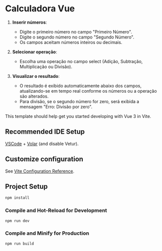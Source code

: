 # Calculadora Vue

1. **Inserir números**:
   - Digite o primeiro número no campo "Primeiro Número".
   - Digite o segundo número no campo "Segundo Número".
   - Os campos aceitam números inteiros ou decimais.

2. **Selecionar operação**:
   - Escolha uma operação no campo select (Adição, Subtração, Multiplicação ou Divisão).

3. **Visualizar o resultado**:
   - O resultado é exibido automaticamente abaixo dos campos, atualizando-se em tempo real conforme os números ou a operação são alterados.
   - Para divisão, se o segundo número for zero, será exibida a mensagem "Erro: Divisão por zero".


This template should help get you started developing with Vue 3 in Vite.

## Recommended IDE Setup

[VSCode](https://code.visualstudio.com/) + [Volar](https://marketplace.visualstudio.com/items?itemName=Vue.volar) (and disable Vetur).

## Customize configuration

See [Vite Configuration Reference](https://vite.dev/config/).

## Project Setup

```sh
npm install
```

### Compile and Hot-Reload for Development

```sh
npm run dev
```

### Compile and Minify for Production

```sh
npm run build
```
